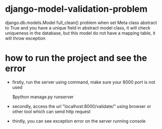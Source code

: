 # django-model-validation-problem
django.db.models.Model full_clean() problem when set Meta class abstract to True and you have a unique field in abstract model class, it will check uniqueness in the database, but this model do not have a mapping table, it will throw exception

# how to run the project and see the error

* firstly, run the server using command, make sure your 8000 port is not used
	
	$python manage.py runserver

* secondly, access the url "localhost:8000/validate/" using browser or other tool which can send http request

* thirdly, you can see exception error on the server running console

